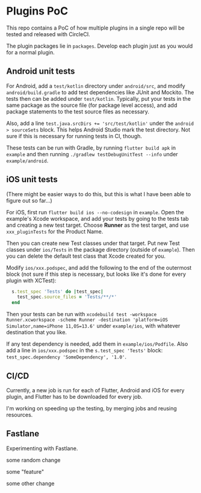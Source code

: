 # Plugins PoC

This repo contains a PoC of how multiple plugins in a single repo will be
tested and released with CircleCI.

The plugin packages lie in `packages`.
Develop each plugin just as you would for a normal plugin.

## Android unit tests

For Android, add a `test/kotlin` directory under `android/src`, and modify
`android/build.gradle` to add test dependencies like JUnit and Mockito.
The tests then can be added under `test/kotlin`.
Typically, put your tests in the same package as the source file (for package
level access), and add package statements to the test source files as necessary.

Also, add a line `test.java.srcDirs += 'src/test/kotlin'` under the
`android > sourceSets` block. This helps Android Studio mark the test
directory. Not sure if this is necessary for running tests in CI, though.

These tests can be run with Gradle, by running `flutter build apk` in
`example` and then running `./gradlew testDebugUnitTest --info` under
`example/android`.

## iOS unit tests

(There might be easier ways to do this, but this is what I have
been able to figure out so far...)

For iOS, first run `flutter build ios --no-codesign` in `example`.
Open the example's Xcode workspace, and add your tests by going to the tests
tab and creating a new test target.
Choose **Runner** as the test target, and use `xxx_pluginTests` for the
Product Name.

Then you can create new Test classes under that target.
Put new Test classes under `ios/Tests` in the package directory
(outside of `example`).
Then you can delete the default test class that Xcode created for you.

Modify `ios/xxx.podspec`, and add the following to the end of the outermost block
(not sure if this step is necessary, but looks like it's done for every plugin with
XCTest):

```ruby
  s.test_spec 'Tests' do |test_spec|
    test_spec.source_files = 'Tests/**/*'
  end
```

Then your tests can be run with `xcodebuild test -workspace Runner.xcworkspace -scheme Runner -destination 'platform=iOS Simulator,name=iPhone 11,OS=13.6'` under `example/ios`, with whatever destination that you like.

If any test dependency is needed, add them in `example/ios/Podfile`.
Also add a line in `ios/xxx.podspec` in the `s.test_spec 'Tests'` block: `test_spec.dependency 'SomeDependency', '1.0'`.

## CI/CD

Currently, a new job is run for each of Flutter, Android and iOS for every plugin,
and Flutter has to be downloaded for every job.

I'm working on speeding up the testing, by merging jobs and reusing resources.

## Fastlane

Experimenting with Fastlane.

some random change

some "feature"

some other change
